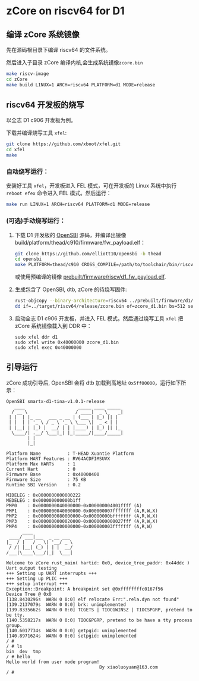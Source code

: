 # zCore on riscv64 for D1

## 编译 zCore 系统镜像

先在源码根目录下编译 riscv64 的文件系统。

然后进入子目录 zCore 编译内核,会生成系统镜像`zcore.bin`

```sh
make riscv-image
cd zCore
make build LINUX=1 ARCH=riscv64 PLATFORM=d1 MODE=release
```

## riscv64 开发板的烧写

以全志 D1 c906 开发板为例。

下载并编译烧写工具 `xfel`:

```sh
git clone https://github.com/xboot/xfel.git
cd xfel
make
```

### 自动烧写运行：

安装好工具 `xfel`，开发板进入 FEL 模式，可在开发板的 Linux 系统中执行 `reboot efex` 命令进入 FEL 模式。然后运行：

```sh
make run LINUX=1 ARCH=riscv64 PLATFORM=d1 MODE=release
```

### (可选)手动烧写运行：

1. 下载 D1 开发板的 [OpenSBI](https://github.com/elliott10/opensbi) 源码，并编译出镜像 build/platform/thead/c910/firmware/fw_payload.elf：

    ```sh
    git clone https://github.com/elliott10/opensbi -b thead
    cd opensbi
    make PLATFORM=thead/c910 CROSS_COMPILE=/path/to/toolchain/bin/riscv64-unknown-linux-gnu- SUNXI_CHIP=sun20iw1p1 PLATFORM_RISCV_ISA=rv64gcxthead
    ```

    或使用预编译的镜像 [prebuilt/firmware/riscv/d1_fw_payload.elf](../prebuilt/firmware/riscv/d1_fw_payload.elf).

2. 生成包含了 OpenSBI, dtb, zCore 的待烧写固件:

    ```sh
    rust-objcopy --binary-architecture=riscv64 ../prebuilt/firmware/d1/fw_payload.elf --strip-all -O binary ./zcore_d1.bin
    dd if=../target/riscv64/release/zcore.bin of=zcore_d1.bin bs=512 seek=2048
    ```

3. 启动全志 D1 c906 开发板，并进入 FEL 模式。然后通过烧写工具 `xfel` 把 zCore 系统镜像载入到 DDR 中：

    ```
    sudo xfel ddr d1
    sudo xfel write 0x40000000 zcore_d1.bin
    sudo xfel exec 0x40000000
    ```

## 引导运行

zCore 成功引导后, OpenSBI 会将 dtb 加载到高地址 `0x5ff00000`，运行如下所示：

```
OpenSBI smartx-d1-tina-v1.0.1-release
   ____                    _____ ____ _____
  / __ \                  / ____|  _ \_   _|
 | |  | |_ __   ___ _ __ | (___ | |_) || |
 | |  | | '_ \ / _ \ '_ \ \___ \|  _ < | |
 | |__| | |_) |  __/ | | |____) | |_) || |_
  \____/| .__/ \___|_| |_|_____/|____/_____|
        | |
        |_|

Platform Name          : T-HEAD Xuantie Platform
Platform HART Features : RV64ACDFIMSUVX
Platform Max HARTs     : 1
Current Hart           : 0
Firmware Base          : 0x40000400
Firmware Size          : 75 KB
Runtime SBI Version    : 0.2

MIDELEG : 0x0000000000000222
MEDELEG : 0x000000000000b1ff
PMP0    : 0x0000000040000000-0x000000004001ffff (A)
PMP1    : 0x0000000040000000-0x000000007fffffff (A,R,W,X)
PMP2    : 0x0000000080000000-0x00000000bfffffff (A,R,W,X)
PMP3    : 0x0000000000020000-0x0000000000027fff (A,R,W,X)
PMP4    : 0x0000000000000000-0x000000003fffffff (A,R,W)
      ____
 ____/ ___|___  _ __ ___
|_  / |   / _ \| '__/ _ \
 / /| |__| (_) | | |  __/
/___|\____\___/|_|  \___|

Welcome to zCore rust_main( hartid: 0x0, device_tree_paddr: 0x44ddc )
Uart output testing
+++ Setting up UART interrupts +++
+++ Setting up PLIC +++
+++ setup interrupt +++
Exception::Breakpoint: A breakpoint set @0xffffffffc0167f56
Device Tree @ 0x0
[138.8430296s  WARN 0 0:0] elf relocate Err:".rela.dyn not found"
[139.2137079s  WARN 0 0:0] brk: unimplemented
[139.8335662s  WARN 0 0:0] TCGETS | TIOCGWINSZ | TIOCSPGRP, pretend to be tty.
[140.5358217s  WARN 0 0:0] TIOCGPGRP, pretend to be have a tty process group.
[140.6017734s  WARN 0 0:0] getpgid: unimplemented
[140.8971624s  WARN 0 0:0] setpgid: unimplemented
/ #
/ # ls
bin  dev  tmp
/ # hello
Hello world from user mode program!
                                   By xiaoluoyuan@163.com
/ #

```
